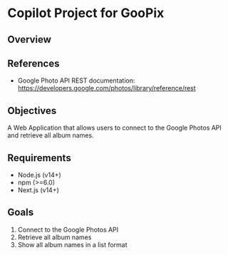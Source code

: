 # Copilot Project for GooPix

## Overview

## References
- Google Photo API REST documentation: https://developers.google.com/photos/library/reference/rest

## Objectives
A Web Application that allows users to connect to the Google Photos API and retrieve all album names.

## Requirements
- Node.js (v14+)
- npm (>=6.0)
- Next.js (v14+)

## Goals
1. Connect to the Google Photos API
2. Retrieve all album names
3. Show all album names in a list format